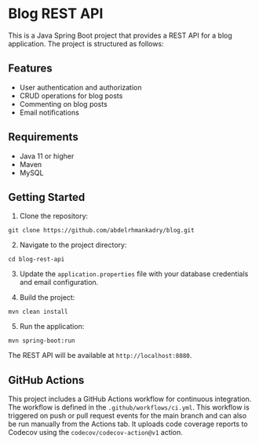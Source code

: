 # Blog REST API

This is a Java Spring Boot project that provides a REST API for a blog application. The project is structured as follows:



## Features

- User authentication and authorization
- CRUD operations for blog posts
- Commenting on blog posts
- Email notifications

## Requirements

- Java 11 or higher
- Maven
- MySQL

## Getting Started

1. Clone the repository:

```
git clone https://github.com/abdelrhmankadry/blog.git
```

2. Navigate to the project directory:

```
cd blog-rest-api
```

3. Update the `application.properties` file with your database credentials and email configuration.

4. Build the project:

```
mvn clean install
```

5. Run the application:

```
mvn spring-boot:run
```

The REST API will be available at `http://localhost:8080`.

## GitHub Actions

This project includes a GitHub Actions workflow for continuous integration. The workflow is defined in the `.github/workflows/ci.yml`. This workflow is triggered on push or pull request events for the main branch and can also be run manually from the Actions tab. It uploads code coverage reports to Codecov using the `codecov/codecov-action@v1` action.



